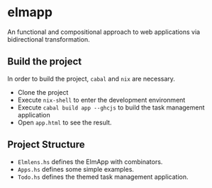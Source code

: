 # elmapp

An functional and compositional approach to web applications via bidirectional transformation.

## Build the project

In order to build the project, `cabal` and `nix` are necessary.

- Clone the project
- Execute `nix-shell` to enter the development environment
- Execute `cabal build app --ghcjs` to build the task management application
- Open `app.html` to see the result.

## Project Structure

- `Elmlens.hs` defines the ElmApp with combinators.
- `Apps.hs` defines some simple examples.
- `Todo.hs` defines the themed task management application.
